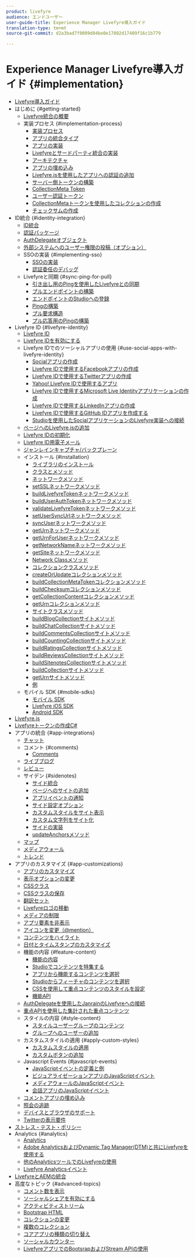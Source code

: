 ```yaml
---
product: livefyre
audience: エンドユーザー
user-guide-title: Experience Manager Livefyre導入ガイド
translation-type: tm+mt
source-git-commit: d2a3bad7f0009d04be0e17802d17409f16c1b779

---
```



# Experience Manager Livefyre導入ガイド {#implementation}

+ [Livefyre導入ガイド](home.md)
+ はじめに {#getting-started}
   + [Livefyre統合の概要](c-getting-started/c-getting-started.md)
   + 実装プロセス {#implementation-process}
      + [実装プロセス](c-getting-started/c-implementation-process/c-implementation-process.md)
      + [アプリの統合タイプ](c-getting-started/c-implementation-process/c-app-integration-types.md)
      + [アプリの実装](c-getting-started/designer-app-implementation.md)
      + [Livefyreとサードパーティ統合の実装](c-app-integrations/implement-livefyre-3rd-party.md)
      + [アーキテクチャ](c-getting-started/c-implementation-process/c-architecture.md)
      + [アプリの埋め込み](c-getting-started/c-implementation-process/c-using-livefyre.js-to-create-customize-and-use-apps-on-your-site.md)
      + [Livefyre.jsを使用したアプリへの認証の追加](c-getting-started/c-implementation-process/c-add-authetication-to-an-app-using-livefyre.js.md)
      + [サーバー側トークンの構築](c-getting-started/c-implementation-process/c-build-server-side-tokens.md)
      + [CollectionMeta Token](c-getting-started/c-implementation-process/c-collectionmeta-tokent.md)
      + [ユーザー認証トークン](c-getting-started/c-implementation-process/c-user-auth-token.md)
      + [CollectionMetaトークンを使用したコレクションの作成](t-create-a-collectionmeta-token.md)
      + [チェックサムの作成](c-creating-a-checksum.md)
+ ID統合 {#identity-integration}
   + [ID統合](t-about-identity-integration/t-about-identity-integration.md)
   + [認証パッケージ](t-about-identity-integration/c-authorization-package.md)
   + [AuthDelegateオブジェクト](t-about-identity-integration/c-building-an-auth-delegate.md)
   + [外部システムへのユーザー権限の投稿（オプション）](t-about-identity-integration/c-posting-user-permissions-to-external-systems.md)
   + SSOの実装 {#implementing-sso}
      + [SSOの実装](t-about-identity-integration/c-implementing-sso/c-implementing-sso.md)
      + [認証委任のデバッグ](t-about-identity-integration/c-implementing-sso/c-debugging-auth.md)
   + Livefyreと同期 {#sync-ping-for-pull}
      + [引き出し用のPingを使用したLivefyreとの同期](t-about-identity-integration/t-sync-with-livefyre-using-ping-for-pull/t-sync-with-livefyre-using-ping-for-pull.md)
      + [プルエンドポイントの構築](t-about-identity-integration/t-sync-with-livefyre-using-ping-for-pull/t-build-the-pull-endpoint.md)
      + [エンドポイントのStudioへの登録](t-about-identity-integration/t-sync-with-livefyre-using-ping-for-pull/c-register-the-endpoint-with-studio.md)
      + [Pingの構築](t-about-identity-integration/t-sync-with-livefyre-using-ping-for-pull/t-build-the-ping.md)
      + [プル要求構造](t-about-identity-integration/t-sync-with-livefyre-using-ping-for-pull/t-pull-request-structure.md)
      + [プル応答用のPingの構築](t-about-identity-integration/t-sync-with-livefyre-using-ping-for-pull/c-build-the-ping-for-pull-response.md)
+ Livefyre ID {#livefyre-identity}
   + [Livefyre ID](c-livefyre-identity-comp/c-livefyre-identity-comp.md)
   + [Livefyre IDを有効にする](c-livefyre-identity-comp/t-enable-livefyre-identity.md)
   + Livefyre IDでのソーシャルアプリの使用 {#use-social-apps-with-livefyre-identity}
      + [Socialアプリの作成](c-livefyre-identity-comp/t-create-your-social-apps.md)
      + [Livefyre IDで使用するFacebookアプリの作成](c-livefyre-identity-comp/t-create-a-facebook-app-for-use-with-livefyre-identity.md)
      + [Livefyre IDで使用するTwitterアプリの作成](c-livefyre-identity-comp/t-create-a-twitter-app-for-use-with-livefyre-identity.md)
      + [Yahoo! Livefyre IDで使用するアプリ](c-livefyre-identity-comp/t-create-a-yahoo-app-for-use-with-livefyre-identity.md)
      + [Livefyre IDで使用するMicrosoft Live Identityアプリケーションの作成](c-livefyre-identity-comp/t-create-a-microsoft-live-id-app-for-use-with-livefyre-identity.md)
      + [Livefyre IDで使用するLinkedInアプリの作成](c-livefyre-identity-comp/t-create-a-linkedin-app-for-use-with-livefyre-identity.md)
      + [Livefyre IDで使用するGitHub IDアプリを作成する](c-livefyre-identity-comp/c-create-a-github-identity.md)
      + [Studioを使用したSocialアプリケーションのLivefyre実装への接続](c-livefyre-identity-comp/t-using-studio-to-connect-your-social-apps-to-your-livefyre-implementation.md)
   + [ページへのLivefyre.jsの追加](c-livefyre-identity-comp/t-add-livefyre.js-to-the-page.md)
   + [Livefyre IDの初期化](c-livefyre-identity-comp/t-initialize-livefyre-identity.md)
   + [Livefyre ID用電子メール](c-livefyre-identity-comp/c-emails-for-livefyre-identity.md)
   + [ジャンレインキャプチャ/バックプレーン](c-livefyre-identity-comp/c-janrain-capture-backplane-comp.md)
   + インストール {#installation}
      + [ライブラリのインストール](c-installing-libraries/c-installing-libraries.md)
      + [クラスとメソッド](c-installing-libraries/c-methods-livefyre.md)
      + [ネットワークメソッド](c-installing-libraries/c-network-methods.md)
      + [setSSLネットワークメソッド](c-installing-libraries/r-setssl-method.md)
      + [buildLivefyreTokenネットワークメソッド](c-installing-libraries/r-buildlivefyretoken-method.md)
      + [buildUserAuthTokenネットワークメソッド](c-installing-libraries/r-builduserauthtoken-method.md)
      + [validateLivefyreTokenネットワークメソッド](c-installing-libraries/c-validatelivefyretoken-network-method.md)
      + [setUserSyncUrlネットワークメソッド](c-installing-libraries/r-setusersyncurl-method.md)
      + [syncUserネットワークメソッド](c-installing-libraries/r-syncuser-method.md)
      + [getUrnネットワークメソッド](c-installing-libraries/r-geturn-method.md)
      + [getUrnForUserネットワークメソッド](c-installing-libraries/r-geturnforuser-method.md)
      + [getNetworkNameネットワークメソッド](c-installing-libraries/r-getnetworkname-method.md)
      + [getSiteネットワークメソッド](c-installing-libraries/r-getsite-method.md)
      + [Network Classメソッド](c-installing-libraries/c-network-class-methods.md)
      + [コレクションクラスメソッド](c-installing-libraries/c-collection-methods.md)
      + [createOrUpdateコレクションメソッド](c-installing-libraries/r-createorupdate-collection-method.md)
      + [buildCollectionMetaTokenコレクションメソッド](c-installing-libraries/r-buildcollectionmetatoken-collection-method.md)
      + [buildChecksumコレクションメソッド](c-installing-libraries/r-buildchecksum-collection-method.md)
      + [getCollectionContentコレクションメソッド](c-installing-libraries/t-getcollectioncontent-collection-method.md)
      + [getUrnコレクションメソッド](c-installing-libraries/r-geturn-collection-method.md)
      + [サイトクラスメソッド](c-installing-libraries/c-site-methods.md)
      + [buildBlogCollectionサイトメソッド](c-installing-libraries/r-buildblogcollection-site-method.md)
      + [buildChatCollectionサイトメソッド](c-installing-libraries/r-buildchatcollection-site-method.md)
      + [buildCommentsCollectionサイトメソッド](c-installing-libraries/r-buildcommentscollection-site-method.md)
      + [buildCountingCollectionサイトメソッド](c-installing-libraries/r-buildcountingcollection-site-method.md)
      + [buildRatingsCollectionサイトメソッド](c-installing-libraries/r-buildratingscollection-site-method.md)
      + [buildReviewsCollectionサイトメソッド](c-installing-libraries/r-buildreviewscollection-site-method.md)
      + [buildSitenotesCollectionサイトメソッド](c-installing-libraries/r-buildsitenotescollection-site-method.md)
      + [buildCollectionサイトメソッド](c-installing-libraries/r-buildcollection-site-method.md)
      + [getUrnサイトメソッド](c-installing-libraries/r-geturn-site-method.md)
      + [例](c-installing-libraries/c-libraries-examples.md)
   + モバイル SDK {#mobile-sdks}
      + [モバイル SDK](c-mobile-sdks/c-mobile-sdks.md)
      + [Livefyre iOS SDK](c-mobile-sdks/c-livefyre-ios-sdk.md)
      + [Android SDK](c-mobile-sdks/c-android-sdk.md)
+ [Livefyre.js](c-livefyre.js.md)
+ [Livefyreトークンの作成C#](c-creating-livefyre-tokens-c-.md)
+ アプリの統合 {#app-integrations}
   + [チャット](c-app-integrations/c-app-integratios-chat.md)
   + コメント {#comments}
      + [Comments](c-app-integrations/c-comments-integration/c-comments-integration.md)
   + [ライブブログ](c-app-integrations/c-live-blog-integration.md)
   + [レビュー](c-app-integrations/c-reviews-integration.md)
   + サイデン {#sidenotes}
      + [サイド統合](c-app-integrations/c-sidenotes-integration/r-sidenotes-integration.md)
      + [ページへのサイトの追加](c-app-integrations/c-sidenotes-integration/r-adding-sidenotes-to-a-page.md)
      + [アプリイベントの通知](c-app-integrations/c-sidenotes-integration/r-app-events.md)
      + [サイド設定オプション](c-app-integrations/c-sidenotes-integration/r-configuration-options.md)
      + [カスタムスタイルをサイト表示](c-app-integrations/c-sidenotes-integration/r-custom-styles.md)
      + [カスタム文字列をサイト化](c-app-integrations/c-sidenotes-integration/r-custom-strings.md)
      + [サイドの実装](c-app-integrations/c-sidenotes-integration/r-sidenotes-implementation.md)
      + [updateAnchorsメソッド](c-app-integrations/c-sidenotes-integration/update-anchors-method.md)
   + [マップ](c-app-integrations/c-map-integration.md)
   + [メディアウォール](c-app-integrations/c-media-wall-integration.md)
   + [トレンド](c-app-integrations/c-trending-integration.md)
+ アプリのカスタマイズ {#app-customizations}
   + [アプリのカスタマイズ](c-app-customizations/c-app-customizations.md)
   + [表示オプションの変更](c-app-customizations/c-change-display-options.md)
   + [CSSクラス](c-app-customizations/c-css-classes.md)
   + [CSSクラスの保存](c-app-customizations/c-storify-css-classes.md)
   + [翻訳セット](c-app-customizations/c-translation-sets.md)
   + [Livefyreロゴの移動](c-app-customizations/c-move-the-livefyre-logo.md)
   + [メディアの制限](c-app-customizations/c-restrict-media.md)
   + [アプリ要素を非表示](c-app-customizations/c-hide-app-elements.md)
   + [アイコンを変更（@mention）](c-app-customizations/c-change-mention-icon.md)
   + [コンテンツをハイライト](c-app-customizations/c-highlight-content.md)
   + [日付とタイムスタンプのカスタマイズ](c-app-customizations/c-date-time-stamp.md)
   + 機能の内容 {#feature-content}
      + [機能の内容](c-app-customizations/t-feature-content.md)
      + [Studioでコンテンツを特集する](c-app-customizations/t-enable-featuring-content-in-studio.md)
      + [アプリから機能するコンテンツを選択](c-app-customizations/t-select-content-to-feature.md)
      + [Studioからフィーチャのコンテンツを選択](c-app-customizations/t-select-content-to-feature-from-studio.md)
      + [CSSを使用して重点コンテンツのスタイルを設定](c-app-customizations/c-use-css-to-style-featured-content.md)
      + [機能API](c-app-customizations/c-feature-apis.md)
   + [AuthDelegateを使用したJanrainのLivefyreへの接続](c-app-customizations/c-connecting-janrain-to-livefyre-using-authdelegate.md)
   + [重点APIを使用した集計された重点コンテンツ](c-app-customizations/c-aggregated-featured-content-using-the-featured-apis.md)
   + スタイルの内容 {#style-content}
      + [スタイルユーザーグループのコンテンツ](c-app-customizations/c-style-user-group-content.md)
      + [グループへのユーザーの追加](c-app-customizations/c-adding-users-to-groups.md)
   + カスタムスタイルの適用 {#apply-custom-styles}
      + [カスタムスタイルの適用](c-app-customizations/c-applying-custom-styles-.md)
      + [カスタムボタンの追加](c-app-customizations/t-add-custom-buttons.md)
   + Javascript Events {#javascript-events}
      + [JavaScriptイベントの定義と例](c-app-customizations/c-javascript-events.md)
      + [ビジュアライゼーションアプリのJavaScriptイベント](c-app-customizations/c-javascript-events-for-visualization-apps.md)
      + [メディアウォールのJavaScriptイベント](c-app-customizations/c-javascript-events-media-wall.md)
      + [会話アプリのJavaScriptイベント](c-app-customizations/c-javascript-events-for-conversation-apps.md)
   + [コメントアプリの埋め込み](c-app-customizations/c-embed-a-comments-app.md)
   + [照会の追跡](c-app-customizations/c-referral-tracking.md)
   + [デバイスとブラウザのサポート](c-app-customizations/c-device-and-browser-support.md)
   + [Twitterの表示要件](c-app-customizations/c-twitter-display-requirements.md)
+ [ストレス・テスト・ポリシー](c-stress-test-policy.md)
+ Analytics {#analytics}
   + [Analytics](livefyre-analytics/livefyre-analytics.md)
   + [Adobe AnalyticsおよびDynamic Tag Manager(DTM)と共にLivefyreを使用する](livefyre-analytics/c-use-livefyre-with-adobe-analytics.md)
   + [他のAnalyticsツールでのLivefyreの使用](livefyre-analytics/c-livefyre-analytics.md)
   + [Livefyre Analyticsイベント](livefyre-analytics/c-livefyre-analytics-events.md)
+ [LivefyreとAEMの統合](c-livefyre-aem-integration.md)
+ 高度なトピック {#advanced-topics}
   + [コメント数を表示](c-advanced-topics/t-display-comment-count.md)
   + [ソーシャルシェアを有効にする](c-advanced-topics/c-enabling-social-sharing.md)
   + [アクティビティストリーム](c-advanced-topics/c-activity-stream.md)
   + [Bootstrap HTML](c-advanced-topics/c-bootstrap-html.md)
   + [コレクションの変更](c-advanced-topics/c-change-collection.md)
   + [複数のコレクション](c-advanced-topics/c-multiple-collections.md)
   + [コアアプリの種類の切り替え](c-advanced-topics/c-switch-core-app-types.md)
   + [ソーシャルカウンター](c-advanced-topics/c-social-counter.md)
   + [LivefyreアプリでのBootsrapおよびStream APIの使用](c-advanced-topics/bootstrap-stream-api.md)
